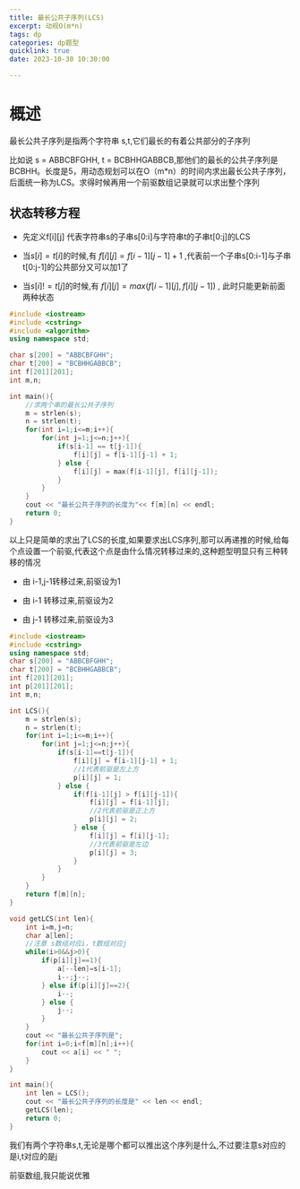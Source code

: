```yaml
---
title: 最长公共子序列(LCS)
excerpt: 动规O(m*n)
tags: dp
categories: dp题型
quicklink: true
date: 2023-10-30 10:30:00

---
```


# 概述

最长公共子序列是指两个字符串 s,t,它们最长的有着公共部分的子序列

比如说 s = ABBCBFGHH, t = BCBHHGABBCB,那他们的最长的公共子序列是BCBHH。长度是5，用动态规划可以在O（m*n）的时间内求出最长公共子序列，后面统一称为LCS。求得时候再用一个前驱数组记录就可以求出整个序列

## 状态转移方程

- 先定义f[i][j] 代表字符串s的子串s[0:i]与字符串t的子串t[0:j]的LCS

- 当$s[i]=t[i]$的时候,有 $f[i][j]=f[i-1][j-1]+1$ ,代表前一个子串s[0:i-1]与子串t[0:j-1]的公共部分又可以加1了

- 当$s[i]!=t[j]$的时候,有 $f[i][j]=max(f[i-1][j],f[i][j-1])$ , 此时只能更新前面两种状态

```cpp
#include <iostream>
#include <cstring>
#include <algorithm>
using namespace std;

char s[200] = "ABBCBFGHH";
char t[200] = "BCBHHGABBCB";
int f[201][201];
int m,n;

int main(){
    //求两个串的最长公共子序列 
    m = strlen(s);
    n = strlen(t);
    for(int i=1;i<=m;i++){
        for(int j=1;j<=n;j++){
            if(s[i-1] == t[j-1]){
                f[i][j] = f[i-1][j-1] + 1;
            } else {
                f[i][j] = max(f[i-1][j], f[i][j-1]);
            }
        }
    }
    cout << "最长公共子序列的长度为"<< f[m][n] << endl;
    return 0;
}
```

以上只是简单的求出了LCS的长度,如果要求出LCS序列,那可以再递推的时候,给每个点设置一个前驱,代表这个点是由什么情况转移过来的,这种题型明显只有三种转移的情况

- 由 i-1,j-1转移过来,前驱设为1

- 由 i-1 转移过来,前驱设为2

- 由 j-1 转移过来,前驱设为3

```cpp
#include <iostream>
#include <cstring>
using namespace std;
char s[200] = "ABBCBFGHH";
char t[200] = "BCBHHGABBCB";
int f[201][201];
int p[201][201];
int m,n;

int LCS(){
    m = strlen(s);
    n = strlen(t);
    for(int i=1;i<=m;i++){
        for(int j=1;j<=n;j++){
            if(s[i-1]==t[j-1]){
                f[i][j] = f[i-1][j-1] + 1;
                //1代表前驱是左上方 
                p[i][j] = 1;
            } else {
                if(f[i-1][j] > f[i][j-1]){
                    f[i][j] = f[i-1][j];
                    //2代表前驱是正上方 
                    p[i][j] = 2;
                } else {
                    f[i][j] = f[i][j-1];
                    //3代表前驱是左边 
                    p[i][j] = 3;
                }
            }
        }
    }
    return f[m][n];
}

void getLCS(int len){
    int i=m,j=n;
    char a[len];
    //注意 s数组对应i，t数组对应j 
    while(i>0&&j>0){
        if(p[i][j]==1){
            a[--len]=s[i-1];
            i--;j--;
        } else if(p[i][j]==2){
            i--;
        } else {
            j--;
        }
    }
    cout << "最长公共子序列是";
    for(int i=0;i<f[m][n];i++){
        cout << a[i] << " ";
    }
}

int main(){
    int len = LCS();
    cout << "最长公共子序列的长度是" << len << endl;
    getLCS(len);
    return 0;
}
```

我们有两个字符串s,t,无论是哪个都可以推出这个序列是什么,不过要注意s对应的是i,t对应的是j

前驱数组,我只能说优雅
